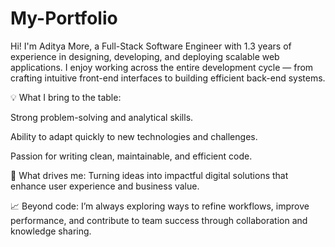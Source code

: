 # My-Portfolio
Hi! I'm Aditya More, a Full-Stack Software Engineer with 1.3 years of experience in designing, developing, and deploying scalable web applications. I enjoy working across the entire development cycle — from crafting intuitive front-end interfaces to building efficient back-end systems.

💡 What I bring to the table:

Strong problem-solving and analytical skills.

Ability to adapt quickly to new technologies and challenges.

Passion for writing clean, maintainable, and efficient code.

🚀 What drives me:
Turning ideas into impactful digital solutions that enhance user experience and business value.

📈 Beyond code:
I’m always exploring ways to refine workflows, improve performance, and contribute to team success through collaboration and knowledge sharing.

